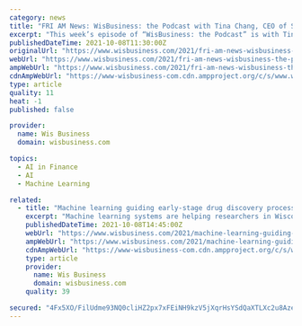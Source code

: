```yaml
---
category: news
title: "FRI AM News: WisBusiness: the Podcast with Tina Chang, CEO of SysLogic; Machine learning guiding early-stage drug discovery process"
excerpt: "This week’s episode of “WisBusiness: the Podcast” is with Tina Chang, CEO of the Brookfield-based software company SysLogic. Chang gives an overview of current trends in the field of cybersecurity, including a surge in cyberattacks during the pandemic."
publishedDateTime: 2021-10-08T11:30:00Z
originalUrl: "https://www.wisbusiness.com/2021/fri-am-news-wisbusiness-the-podcast-with-tina-chang-ceo-of-syslogic-machine-learning-guiding-early-stage-drug-discovery-process/"
webUrl: "https://www.wisbusiness.com/2021/fri-am-news-wisbusiness-the-podcast-with-tina-chang-ceo-of-syslogic-machine-learning-guiding-early-stage-drug-discovery-process/"
ampWebUrl: "https://www.wisbusiness.com/2021/fri-am-news-wisbusiness-the-podcast-with-tina-chang-ceo-of-syslogic-machine-learning-guiding-early-stage-drug-discovery-process/amp/"
cdnAmpWebUrl: "https://www-wisbusiness-com.cdn.ampproject.org/c/s/www.wisbusiness.com/2021/fri-am-news-wisbusiness-the-podcast-with-tina-chang-ceo-of-syslogic-machine-learning-guiding-early-stage-drug-discovery-process/amp/"
type: article
quality: 11
heat: -1
published: false

provider:
  name: Wis Business
  domain: wisbusiness.com

topics:
  - AI in Finance
  - AI
  - Machine Learning

related:
  - title: "Machine learning guiding early-stage drug discovery process"
    excerpt: "Machine learning systems are helping researchers in Wisconsin discover promising drug candidates through more efficient data analysis. Tony Gitter is an associate professor in the Department of Biostatistics and Medical Informatics at UW-Madison,"
    publishedDateTime: 2021-10-08T14:45:00Z
    webUrl: "https://www.wisbusiness.com/2021/machine-learning-guiding-early-stage-drug-discovery-process/"
    ampWebUrl: "https://www.wisbusiness.com/2021/machine-learning-guiding-early-stage-drug-discovery-process/amp/"
    cdnAmpWebUrl: "https://www-wisbusiness-com.cdn.ampproject.org/c/s/www.wisbusiness.com/2021/machine-learning-guiding-early-stage-drug-discovery-process/amp/"
    type: article
    provider:
      name: Wis Business
      domain: wisbusiness.com
    quality: 39

secured: "4Fx5XO/FilUdme93NQ0cliHZ2px7xFEiNH9kzV5jXqrHsYSdQaXTLXc2u8AzeBHNOUt5xvDfc7HUnwV8qCDXpYCFuVudEWfriGnRh4ZrC+eg2+8dagLH4vYdeSzUhEvARR2LPvUdk1M11Dw6/cDbiMFIrV4cCGly9/5L1/MW10bp5obXYHf2d+ZdGXpMpRngvQOj7aWj9QsIGoqrs/bCuUoNqDeXgLiuAsZwdIPxTu29AYo4/txhxLwIGoN2kioYHl0sFNtKqPWWLYyb9ofINikH7sYwlB+yYmSVGa7dlPku2xHxz4fVmguuYFgixaHa4SqKC1vK5Uwhaa2saYRdfLCRH+obJ3KHqjAVjS/Y99g=;4fXxQ4NjV7ZgqlRFvK9k4A=="
---
```


